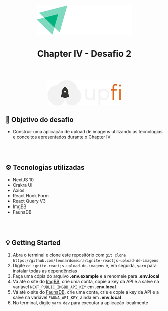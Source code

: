 <p align=center>
    <img src="public/ignite.svg">
    <h1 align=center><b>Chapter IV - Desafio 2</b></h1>
</p>
<br />
<br />
<p align=center>
    <img src="public/logo.svg" width="236px">
</p>

<h2><b>🚀 Objetivo do desafio</b></h2>
<ul><li>Construir uma aplicação de upload de imagens utilizando as tecnologias e conceitos apresentados durante o Chapter IV</li></ul>
<br />
<br />
<h2><b>⚙️ Tecnologias utilizadas</b></h2>
<ul>
    <li>NextJS 10</li>
    <li>Crakra UI</li>
    <li>Axios</li>
    <li>React Hook Form</li>
    <li>React Query V3</li>
    <li>ImgBB</li>
    <li>FaunaDB</li>
</ul>
<br />
<br />
<h2><b>💡 Getting Started</b></h2>
<ol>
    <li>Abra o terminal e clone este repositório com <code>git clone https://github.com/leonardomeira/ignite-reactjs-upload-de-imagens</code></li>
    <li>Digite <code>cd ignite-reactjs-upload-de-imagens</code> e, em seguida, <code>yarn</code> para instalar todas as dependências</li>
    <li>Faça uma cópia do arquivo <b>.env.example</b> e a renomeie para <b>.env.local</b></li>
    <li>Vá até o site do <a href="https://imgbb.com/">ImgBB</a>, crie uma conta, copie a key da API e a salve na variável <code>NEXT_PUBLIC_IMGBB_API_KEY</code> em <b>.env.local</b></li>
    <li>Vá até o site do <a href="https://fauna.com/">FaunaDB</a>, crie uma conta, crie e copie a key da API e a salve na variável <code>FAUNA_API_KEY</code>, ainda em <b>.env.local</b></li>
    <li>No terminal, digite <code>yarn dev</code> para executar a aplicação localmente</li>
</ol>